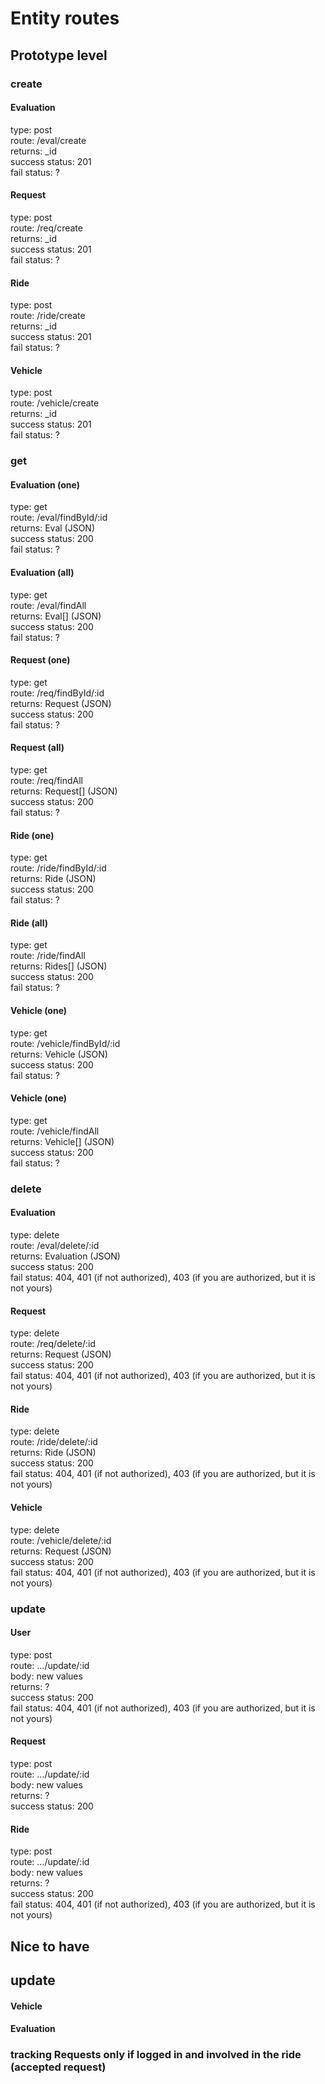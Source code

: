 # Entity routes

## Prototype level
### create
#### Evaluation
type: post <br>
route: /eval/create <br>
returns: _id <br>
success status: 201 <br>
fail status: ? <br>
#### Request
type: post <br>
route: /req/create <br>
returns: _id <br>
success status: 201 <br>
fail status: ? <br>
#### Ride
type: post <br>
route: /ride/create <br>
returns: _id <br>
success status: 201 <br>
fail status: ? <br>
#### Vehicle
type: post <br>
route: /vehicle/create <br>
returns: _id <br>
success status: 201 <br>
fail status: ? <br>

### get
#### Evaluation (one)
type: get <br>
route: /eval/findById/:id <br>
returns: Eval (JSON) <br>
success status: 200 <br>
fail status: ? <br>
#### Evaluation (all)
type: get <br>
route: /eval/findAll <br>
returns: Eval[] (JSON)<br>
success status: 200 <br>
fail status: ? <br>
#### Request (one)
type: get <br>
route: /req/findById/:id <br>
returns: Request (JSON)<br>
success status: 200 <br>
fail status: ? <br>
#### Request (all)
type: get <br>
route: /req/findAll <br>
returns: Request[] (JSON) <br>
success status: 200 <br>
fail status: ? <br>
#### Ride (one)
type: get <br>
route: /ride/findById/:id <br>
returns: Ride (JSON) <br>
success status: 200 <br>
fail status: ? <br>
#### Ride (all)
type: get <br>
route: /ride/findAll <br>
returns: Rides[] (JSON) <br>
success status: 200 <br>
fail status: ? <br>
#### Vehicle (one)
type: get <br>
route: /vehicle/findById/:id <br>
returns: Vehicle (JSON)<br>
success status: 200 <br>
fail status: ? <br>
#### Vehicle (one)
type: get <br>
route: /vehicle/findAll <br>
returns: Vehicle[] (JSON)<br>
success status: 200 <br>
fail status: ? <br>

### delete
#### Evaluation
type: delete <br>
route: /eval/delete/:id <br>
returns: Evaluation (JSON) <br>
success status: 200 <br>
fail status: 404, 401 (if not authorized), 403 (if you are authorized, but it is not yours)
#### Request
type: delete <br>
route: /req/delete/:id <br>
returns: Request (JSON) <br>
success status: 200 <br>
fail status: 404, 401 (if not authorized), 403 (if you are authorized, but it is not yours)
#### Ride
type: delete <br>
route: /ride/delete/:id <br>
returns: Ride (JSON) <br>
success status: 200 <br>
fail status: 404, 401 (if not authorized), 403 (if you are authorized, but it is not yours)
#### Vehicle
type: delete <br>
route: /vehicle/delete/:id <br>
returns: Request (JSON) <br>
success status: 200 <br>
fail status: 404, 401 (if not authorized), 403 (if you are authorized, but it is not yours)

### update
#### User
type: post <br>
route: .../update/:id <br>
body: new values <br>
returns: ? <br>
success status: 200 <br>
fail status: 404, 401 (if not authorized), 403 (if you are authorized, but it is not yours)
#### Request
type: post <br>
route: .../update/:id <br>
body: new values <br>
returns: ? <br>
success status: 200 <br>
#### Ride
type: post <br>
route: .../update/:id <br>
body: new values <br>
returns: ? <br>
success status: 200 <br>
fail status: 404, 401 (if not authorized), 403 (if you are authorized, but it is not yours)

## N**i**ce to have

## update
#### Vehicle
#### Evaluation


### tracking Requests only if logged in and involved in the ride (accepted request)